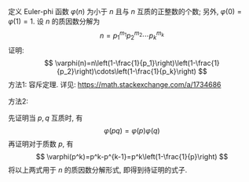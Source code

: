 定义 Euler-phi 函数 $\varphi(n)$ 为小于 $n$ 且与 $n$ 互质的正整数的个数; 另外, $\varphi(0) = \varphi(1) = 1$. 设 $n$ 的质因数分解为
$$
n=p_1^{m_1}p_2^{m_2}\cdots p_k^{m_k}
$$
证明:
$$
\varphi(n)=n\left(1-\frac{1}{p_1}\right)\left(1-\frac{1}{p_2}\right)\cdots\left(1-\frac{1}{p_k}\right)
$$
方法1: 容斥定理. 详见: https://math.stackexchange.com/a/1734686

方法2: 

先证明当 $p, q$ 互质时, 有
$$
\varphi(pq)=\varphi(p)\varphi(q)
$$
再证明对于质数 $p$, 有
$$
\varphi(p^k)=p^k-p^{k-1}=p^k\left(1-\frac{1}{p}\right)
$$
将以上两式用于 $n$ 的质因数分解形式, 即得到待证明的式子.